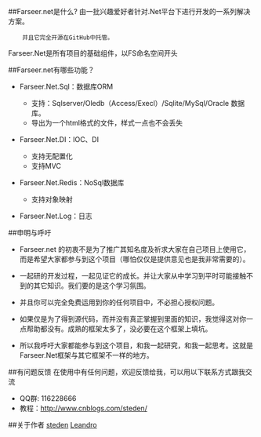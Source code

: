 ##Farseer.net是什么?
        由一批兴趣爱好者针对.Net平台下进行开发的一系列解决方案。

        并且它完全开源在GitHub中托管。

Farseer.Net是所有项目的基础组件，以FS命名空间开头


##Farseer.net有哪些功能？
* Farseer.Net.Sql：数据库ORM
  *  支持：Sqlserver/Oledb（Access/Execl）/Sqlite/MySql/Oracle 数据库。
  *  导出为一个html格式的文件，样式一点也不会丢失
    
* Farseer.Net.DI：IOC、DI
    * 支持无配置化
    * 支持MVC
    
* Farseer.Net.Redis：NoSql数据库
    * 支持对象映射
    
* Farseer.Net.Log：日志

##申明与呼吁
 * Farseer.net 的初衷不是为了推广其知名度及祈求大家在自己项目上使用它，而是希望大家都参与到这个项目（哪怕仅仅是提供意见也是我非常需要的）。

* 一起研的开发过程，一起见证它的成长。并让大家从中学习到平时可能接触不到的其它知识。我们要的是这个学习氛围。

* 并且你可以完全免费运用到你的任何项目中，不必担心授权问题。

* 如果仅是为了得到源代码，而并没有真正掌握到里面的知识，我觉得这对你一点帮助都没有。成熟的框架太多了，没必要在这个框架上填坑。

* 所以我呼吁大家都能参与到这个项目，和我一起研究，和我一起思考。这就是Farseer.Net框架与其它框架不一样的地方。

##有问题反馈
在使用中有任何问题，欢迎反馈给我，可以用以下联系方式跟我交流

* QQ群: 116228666
* 教程：http://www.cnblogs.com/steden/

##关于作者
[steden](http://www.cnblogs.com/steden/)
[Leandro](http://www.cnblogs.com/lhyEmpty/)